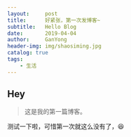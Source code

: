 ```yaml
---
layout:     post
title:      好紧张，第一次发博客~ 
subtitle:   Hello Blog
date:       2019-04-04
author:     GanYong
header-img: img/shaosiming.jpg
catalog: true
tags:
    - 生活
---
```

## Hey
>这是我的第一篇博客。

测试一下啦，可惜第一次就这么没有了，😆
